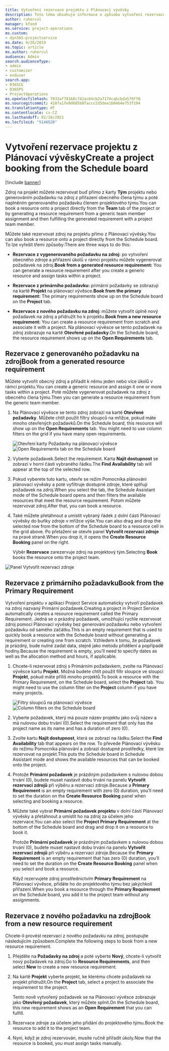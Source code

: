 ```yaml
---
title: Vytvoření rezervace projektu z Plánovací vývěsky
description: Toto téma obsahuje informace o způsobu vytvoření rezervace projektu z plánovací vývěsky.
author: ruhercul
manager: kfend
ms.service: project-operations
ms.custom:
- dyn365-projectservice
ms.date: 9/26/2019
ms.topic: article
ms.author: ruhercul
audience: Admin
search.audienceType:
- admin
- customizer
- enduser
search.app:
- D365CE
- D365PS
- ProjectOperations
ms.openlocfilehash: 7032af78168c742ac64cb2a7174cabcbda579ff8
ms.sourcegitcommit: 418fa1fe9d605b8faccc2d5dee1b04b4e753f194
ms.translationtype: HT
ms.contentlocale: cs-CZ
ms.lasthandoff: 02/10/2021
ms.locfileid: "5146520"
---
```

# <a name="create-a-project-booking-from-the-schedule-board"></a><span data-ttu-id="55d23-103">Vytvoření rezervace projektu z Plánovací vývěsky</span><span class="sxs-lookup"><span data-stu-id="55d23-103">Create a project booking from the Schedule board</span></span>

[!include [banner](../includes/psa-now-project-operations.md)]

<span data-ttu-id="55d23-104">Zdroj na projekt můžete rezervovat buď přímo z karty **Tým** projektu nebo generováním požadavku na zdroj z přiřazení obecného člena týmu a poté naplněním generovaného požadavku členem projektového týmu.</span><span class="sxs-lookup"><span data-stu-id="55d23-104">You can book a resource onto a project directly from the **Team** tab of the project or by generating a resource requirement from a generic team member assignment and then fulfilling the generated requirement with a project team member.</span></span>

<span data-ttu-id="55d23-105">Můžete také rezervovat zdroj na projektu přímo z Plánovací vývěsky.</span><span class="sxs-lookup"><span data-stu-id="55d23-105">You can also book a resource onto a project directly from the Schedule board.</span></span> <span data-ttu-id="55d23-106">To lze vyřešit třemi způsoby:</span><span class="sxs-lookup"><span data-stu-id="55d23-106">There are three ways to do this:</span></span>

- <span data-ttu-id="55d23-107">**Rezervace z vygenerovaného požadavku na zdroj:** po vytvoření obecného zdroje a přiřazení úkolů v rámci projektu můžete vygenerovat požadavek na zdroj.</span><span class="sxs-lookup"><span data-stu-id="55d23-107">**Book from a generated resource requirement:** You can generate a resource requirement after you create a generic resource and assign tasks within a project.</span></span>

- <span data-ttu-id="55d23-108">**Rezervace z primárního požadavku:** primární požadavky se zobrazují na kartě **Projekt** na plánovací vývěsce.</span><span class="sxs-lookup"><span data-stu-id="55d23-108">**Book from the primary requirement:** The primary requirements show up on the Schedule board on the **Project** tab.</span></span> 

- <span data-ttu-id="55d23-109">**Rezervace z nového požadavku na zdroj:** můžete vytvořit úplně nový požadavek na zdroj a přidružit ho k projektu.</span><span class="sxs-lookup"><span data-stu-id="55d23-109">**Book from a new resource requirement:** You can create a resource requirement from scratch and associate it with a project.</span></span> <span data-ttu-id="55d23-110">Na plánovací vývěsce se tento požadavek na zdroj zobrazuje na kartě **Otevřené požadavky**.</span><span class="sxs-lookup"><span data-stu-id="55d23-110">On the Schedule board, the resource requirement shows up on the **Open Requirements** tab.</span></span>

## <a name="book-from-a-generated-resource-requirement"></a><span data-ttu-id="55d23-111">Rezervace z generovaného požadavku na zdroj</span><span class="sxs-lookup"><span data-stu-id="55d23-111">Book from a generated resource requirement</span></span>

<span data-ttu-id="55d23-112">Můžete vytvořit obecný zdroj a přiřadit k němu jeden nebo více úkolů v rámci projektu.</span><span class="sxs-lookup"><span data-stu-id="55d23-112">You can create a generic resource and assign it one or more tasks within a project.</span></span> <span data-ttu-id="55d23-113">Poté můžete vygenerovat požadavek na zdroj z obecného člena týmu.</span><span class="sxs-lookup"><span data-stu-id="55d23-113">Then you can generate a resource requirement from the generic team member.</span></span> 

1.  <span data-ttu-id="55d23-114">Na Plánovací vývěsce se tento zdroj zobrazí na kartě **Otevřené požadavky**. Můžete chtít použít filtry sloupců na mřížce, pokud máte mnoho otevřených požadavků.</span><span class="sxs-lookup"><span data-stu-id="55d23-114">On the Schedule board, this resource will show up on the **Open Requirements** tab. You might need to use column filters on the grid if you have many open requirements.</span></span> 

    <span data-ttu-id="55d23-115">![Otevření karty Požadavky na plánovací vývěsce](media/FAQ-Project-Booking-Schedule-Board-1.png "Snímek obrazovky tabulky rezervací a přiřazení")</span><span class="sxs-lookup"><span data-stu-id="55d23-115">![Open Requirements tab on the Schedule board](media/FAQ-Project-Booking-Schedule-Board-1.png "Screenshot of bookings and assignments table")</span></span>

2. <span data-ttu-id="55d23-116">Vyberte požadavek.</span><span class="sxs-lookup"><span data-stu-id="55d23-116">Select the requirement.</span></span> <span data-ttu-id="55d23-117">Karta **Najít dostupnost** se zobrazí v horní části vybraného řádku.</span><span class="sxs-lookup"><span data-stu-id="55d23-117">The **Find Availability** tab will appear at the top of the selected row.</span></span>
 
3. <span data-ttu-id="55d23-118">Pokud vyberete tuto kartu, otevře se režim Pomocníka plánování plánovací vývěsky a poté vyfiltruje dostupné zdroje, které splňují požadavek na zdroj.</span><span class="sxs-lookup"><span data-stu-id="55d23-118">When you select the tab, the Schedule Assistant mode of the Schedule board opens and then filters the available resources that meet the resource requirement.</span></span> <span data-ttu-id="55d23-119">Potom můžete rezervovat zdroj.</span><span class="sxs-lookup"><span data-stu-id="55d23-119">After that, you can book a resource.</span></span>

4. <span data-ttu-id="55d23-120">Také můžete přetáhnout a umístit vybraný řádek z dolní části Plánovací vývěsky do buňky zdroje v mřížce výše.</span><span class="sxs-lookup"><span data-stu-id="55d23-120">You can also drag and drop the selected row from the bottom of the Schedule board to a resource cell in the grid above.</span></span> <span data-ttu-id="55d23-121">Po přetažení se otevře panel **Vytvořit rezervaci zdroje** na pravé straně.</span><span class="sxs-lookup"><span data-stu-id="55d23-121">When you drop it, it opens the **Create Resource Booking** panel on the right.</span></span>

    <span data-ttu-id="55d23-122">Výběr **Rezervace** zarezervuje zdroj na projektový tým.</span><span class="sxs-lookup"><span data-stu-id="55d23-122">Selecting **Book** books the resource onto the project team.</span></span>

![Panel Vytvořit rezervaci zdroje](media/FAQ-Project-Booking-Schedule-Board-6.png "")
 

## <a name="book-from-the-primary-requirement"></a><span data-ttu-id="55d23-124">Rezervace z primárního požadavku</span><span class="sxs-lookup"><span data-stu-id="55d23-124">Book from the Primary Requirement</span></span>

<span data-ttu-id="55d23-125">Vytvoření projektu v aplikaci Project Service automaticky vytvoří požadavek na zdroj nazvaný Primární požadavek.</span><span class="sxs-lookup"><span data-stu-id="55d23-125">Creating a project in Project Service automatically creates a resource requirement called the Primary Requirement.</span></span> <span data-ttu-id="55d23-126">Jedná se o prázdný požadavek, umožňující rychle rezervovat zdroj pomocí Plánovací vývěsky bez generování požadavku nebo vytvoření požadavku od samého začátku.</span><span class="sxs-lookup"><span data-stu-id="55d23-126">This is an empty requirement that is used to quickly book a resource with the Schedule board without generating a requirement or creating one from scratch.</span></span> <span data-ttu-id="55d23-127">Vzhledem k tomu, že požadavek je prázdný, bude nutné zadat data, stejně jako metodu přidělení a popřípadě hodiny.</span><span class="sxs-lookup"><span data-stu-id="55d23-127">Because the requirement is empty, you’ll need to specify dates as well as the allocation method and hours, if applicable.</span></span> 

1. <span data-ttu-id="55d23-128">Chcete-li rezervovat zdroj s Primárním požadavkem, zvolte na Plánovací vývěsce kartu **Projekt**. Možná budete chtít použít filtr sloupce ve sloupci **Projekt**, pokud máte příliš mnoho projektů.</span><span class="sxs-lookup"><span data-stu-id="55d23-128">To book a resource with the Primary Requirement, on the Schedule board, select the **Project** tab. You might need to use the column filter on the **Project** column if you have many projects.</span></span>

   <span data-ttu-id="55d23-129">![Filtry sloupců na plánovací vývěsce](media/FAQ-Project-Booking-Schedule-Board-2.png "Snímek obrazovky tabulky rezervací a přiřazení")</span><span class="sxs-lookup"><span data-stu-id="55d23-129">![Column filters on the Schedule board](media/FAQ-Project-Booking-Schedule-Board-2.png "Screenshot of bookings and assignments table")</span></span>

2. <span data-ttu-id="55d23-130">Vyberte požadavek, který má pouze název projektu jako svůj název a má nulovou dobu trvání (0).</span><span class="sxs-lookup"><span data-stu-id="55d23-130">Select the requirement that only has the project name as its name and has a duration of zero (0).</span></span>

3. <span data-ttu-id="55d23-131">Zvolte kartu **Najít dostupnost**, která se zobrazí na řádku.</span><span class="sxs-lookup"><span data-stu-id="55d23-131">Select the **Find Availability** tab that appears on the row.</span></span> <span data-ttu-id="55d23-132">To převede Plánovací vývěsku do režimu Pomocníka plánování a zobrazí dostupné prostředky, které lze rezervovat na projekt.</span><span class="sxs-lookup"><span data-stu-id="55d23-132">This puts the Schedule board in Schedule Assistant mode and shows the available resources that can be booked onto the project.</span></span>

4. <span data-ttu-id="55d23-133">Protože **Primární požadavek** je prázdným požadavkem s nulovou dobou trvání (0), budete muset nastavit dobu trvání na panelu **Vytvořit rezervaci zdrojů** při výběru a rezervaci zdroje.</span><span class="sxs-lookup"><span data-stu-id="55d23-133">Because a **Primary Requirement** is an empty requirement with zero (0) duration, you’ll need to set the duration on the **Create Resource Booking** panel when selecting and booking a resource.</span></span>

5. <span data-ttu-id="55d23-134">Můžete také vybrat **Primární požadavek projektu** v dolní části Plánovací vývěsky a přetáhnout a umístit ho na zdroj za účelem jeho rezervace.</span><span class="sxs-lookup"><span data-stu-id="55d23-134">You can also select the **Project Primary Requirement** at the bottom of the Schedule board and drag and drop it on a resource to book it.</span></span>
 
    <span data-ttu-id="55d23-135">Protože **Primární požadavek** je prázdným požadavkem s nulovou dobou trvání (0), budete muset nastavit dobu trvání na panelu **Vytvořit rezervaci zdrojů** při výběru a rezervaci zdroje.</span><span class="sxs-lookup"><span data-stu-id="55d23-135">Because the **Primary Requirement** is an empty requirement that has zero (0) duration, you’ll need to set the duration on the **Create Resource Booking** panel when you select and book a resource.</span></span>
 
    <span data-ttu-id="55d23-136">Když rezervujete zdroj prostřednictvím **Primary Requirement** na Plánovací vývěsce, přidáte ho do projektového týmu bez jakýchkoli přiřazení.</span><span class="sxs-lookup"><span data-stu-id="55d23-136">When you book a resource through the **Primary Requirement** on the Schedule board, you add it to the project team without any assignments.</span></span>
 
## <a name="book-from-a-new-resource-requirement"></a><span data-ttu-id="55d23-137">Rezervace z nového požadavku na zdroj</span><span class="sxs-lookup"><span data-stu-id="55d23-137">Book from a new resource requirement</span></span>
<span data-ttu-id="55d23-138">Chcete-li provést rezervaci z nového požadavku na zdroj, postupujte následujícím způsobem.</span><span class="sxs-lookup"><span data-stu-id="55d23-138">Complete the following steps to book from a new resource requirement.</span></span> 

1. <span data-ttu-id="55d23-139">Přejděte na **Požadavky na zdroj** a poté vyberte **Nový**, chcete-li vytvořit nový požadavek na zdroj.</span><span class="sxs-lookup"><span data-stu-id="55d23-139">Go to **Resource Requirements**, and then select **New** to create a new resource requirement.</span></span>

2. <span data-ttu-id="55d23-140">Na kartě **Projekt** vyberte projekt, ke kterému chcete požadavek na projekt přidružit.</span><span class="sxs-lookup"><span data-stu-id="55d23-140">On the **Project** tab, select a project to associate the requirement to the project.</span></span>
 
    <span data-ttu-id="55d23-141">Tento nově vytvořený požadavek se na Plánovací vývěsce zobrazuje jako **Otevřený požadavek**, který můžete splnit.</span><span class="sxs-lookup"><span data-stu-id="55d23-141">On the Schedule board, this new requirement shows as an **Open Requirement** that you can fulfill.</span></span>

3. <span data-ttu-id="55d23-142">Rezervace zdroje za účelem jeho přidání do projektového týmu.</span><span class="sxs-lookup"><span data-stu-id="55d23-142">Book the resource to add it to the project team.</span></span>

4. <span data-ttu-id="55d23-143">Nyní, když je zdroj rezervován, musíte ručně přiřadit úkoly.</span><span class="sxs-lookup"><span data-stu-id="55d23-143">Now that the resource is booked, you must assign tasks manually.</span></span>

